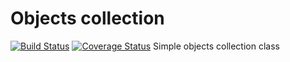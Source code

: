 Objects collection
==========
[![Build Status](https://travis-ci.org/Kachit/Collection.svg?branch=develop)](https://travis-ci.org/Kachit/Collection)
[![Coverage Status](https://coveralls.io/repos/Kachit/Collection/badge.png?branch=develop)](https://coveralls.io/r/Kachit/Collection?branch=develop)
Simple objects collection class
